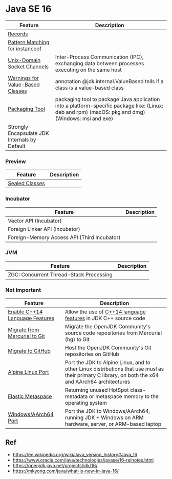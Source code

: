 # Java SE 16

Feature                                                                                            | Description
---------------------------------------------------------------------------------------------------|-------------
[Records](https://github.com/shamy1st/java-records)                                                | 
[Pattern Matching for instanceof](https://github.com/shamy1st/java-pattern-matching-instanceof)    | 
[Unix-Domain Socket Channels](https://github.com/shamy1st/java-unix-domain-socket-channels)        | Inter-Process Communication (IPC), exchanging data between processes executing on the same host
[Warnings for Value-Based Classes](https://github.com/shamy1st/java-warning-for-value-based-class) | annotation @jdk.internal.ValueBased tells if a class is a value-based class
[Packaging Tool](https://github.com/shamy1st/java-packaging-tool)                                  | packaging tool to package Java application into a platform-specific package like: (Linux: deb and rpm) (macOS: pkg and dmg) (Windows: msi and exe)
Strongly Encapsulate JDK Internals by Default | 

### Preview

Feature                                                         | Description
----------------------------------------------------------------|-------------
[Sealed Classes](https://github.com/shamy1st/java-sealed-class) | 

### Incubator

Feature                                       | Description
----------------------------------------------|-------------
Vector API (Incubator)                        | 
Foreign Linker API (Incubator)                | 
Foreign-Memory Access API (Third Incubator)   | 

### JVM

Feature                                       | Description
----------------------------------------------|-------------
ZGC: Concurrent Thread-Stack Processing       | 

### Not Important

Feature                                       | Description
----------------------------------------------|-------------
[Enable C++14 Language Features](https://openjdk.java.net/jeps/347) | Allow the use of [C++14 language features](https://en.wikipedia.org/wiki/C%2B%2B14) in JDK C++ source code
[Migrate from Mercurial to Git](https://openjdk.java.net/jeps/357)  | Migrate the OpenJDK Community's source code repositories from Mercurial (hg) to Git
[Migrate to GitHub](https://openjdk.java.net/jeps/369)              | Host the OpenJDK Community's Git repositories on GitHub
[Alpine Linux Port](https://openjdk.java.net/jeps/386)              | Port the JDK to Alpine Linux, and to other Linux distributions that use musl as their primary C library, on both the x64 and AArch64 architectures
[Elastic Metaspace](https://openjdk.java.net/jeps/387)              | Returning unused HotSpot class-metadata or metaspace memory to the operating system
[Windows/AArch64 Port](https://openjdk.java.net/jeps/388)           | Port the JDK to Windows/AArch64, running JDK + Windows on ARM hardware, server, or ARM-based laptop

## Ref
* https://en.wikipedia.org/wiki/Java_version_history#Java_16
* https://www.oracle.com/java/technologies/javase/16-relnotes.html
* https://openjdk.java.net/projects/jdk/16/
* https://mkyong.com/java/what-is-new-in-java-16/

